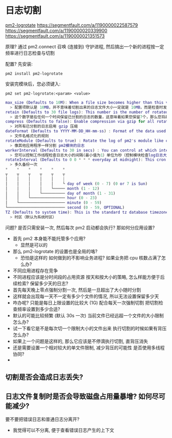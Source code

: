 # 日志切割
[pm2-logrotate](https://github.com/keymetrics/pm2-logrotate)
https://segmentfault.com/a/1190000022587579
https://segmentfault.com/a/1190000020339900
https://segmentfault.com/a/1190000021351573

原理?
通过 pm2.connect 召唤 (连接到) 守护进程, 然后搞出一个新的进程按一定频率进行日志检查与切割

配置?
先安装:
```shell
pm2 install pm2-logrotate
```
安装完模块后，您必须键入: 
```shell
pm2 set pm2-logrotate:<param> <value>
```
```m
max_size (Defaults to 10M): When a file size becomes higher than this value it will rotate it (its possible that the worker check the file after it actually pass the limit) . You can specify the unit at then end: 10G, 10M, 10K
  > 配置项默认是 10MB，并不意味着切割出来的日志文件大小一定就是 10MB，而是检查时发现日志文件大小达到 max_size，则触发日志切割。
retain (Defaults to 30 file logs): This number is the number of rotated logs that are keep at any one time, it means that if you have retain = 7 you will have at most 7 rotated logs and your current one.
  > 这个数字是在任何一个时间保留已分割的日志的数量，这意味着如果您保留7个，那么您将最多有7个已分割日志和您当前的一个
compress (Defaults to false): Enable compression via gzip for all rotated logs
  > 对所有已分割的日志启用 gzip 压缩
dateFormat (Defaults to YYYY-MM-DD_HH-mm-ss) : Format of the data used the name the file of log
  > 文件名格式化的规则
rotateModule (Defaults to true) : Rotate the log of pm2's module like other apps
  > 像其他应用程序一样分割 pm2模块的日志
workerInterval (Defaults to 30 in secs) : You can control at which interval the worker is checking the log's size (minimum is 1)
  > 您可以控制工作线程检查日志大小的间隔(最小值为1）单位为秒（控制模块检查log日志大小的循环时间，默认30s检查一次）
rotateInterval (Defaults to 0 0 * * * everyday at midnight): This cron is used to a force rotate when executed. We are using node-schedule to schedule cron, so all valid cron for node-schedule is valid cron for this option. Cron style :
  > 多久备份一次
*    *    *    *    *    *
┬    ┬    ┬    ┬    ┬    ┬
│    │    │    │    │    |
│    │    │    │    │    └ day of week (0 - 7) (0 or 7 is Sun)
│    │    │    │    └───── month (1 - 12)
│    │    │    └────────── day of month (1 - 31)
│    │    └─────────────── hour (0 - 23)
│    └──────────────────── minute (0 - 59)
└───────────────────────── second (0 - 59, OPTIONAL)
TZ (Defaults to system time): This is the standard tz database timezone used to offset the log file saved. For instance, a value of Etc/GMT+1, with an hourly log, will save a file at hour 14 GMT with hour 13(GMT+1) in the log name.
  > 时区（默认为系统时区）
```

问题?
是否只需安装一次, 然后每次 pm2 启动都会执行? 那如何分应用设置?
  - 首先 pm2 本身能不能托管多个应用?
    - 显然是可以的
  - 那么 pm2-logrotate 的设置也是全局的咯?
    - 恐怕是这样的
如何做到的不影响业务进程? 如果业务把 cpu 核数占满了怎么办?
  - 不同应用进程存在竞争
  - 不同进程应该是分时间段的占用资源
按天和按大小的策略, 怎么样能方便于后续检索? 保留多少天的日志?
  - 首先每天晚上零点强制分割一次, 然后是一旦超出了大小随时分割
  - 这样就会出现每一天不一定有多少个文件的情况, 所以无法设置保留多少天
  - 咋办呢? 只能是每日上限设置的比较大 (1G) 配合每天一次强制切割
把切割检查频率设置到多少合适?
  - 默认的可能比较频繁 (默认 30s 一次)
当前文件已经远超一个文件的大小限制怎么办?
  - 试一下看它是不是每次切一个限制大小的文件出来
执行切割的时候如果有背压怎么办?
  - 如果上一个问题是这样的, 那么它应该是不停滴执行切割, 直背压消失
  - 还是需要设置一个相对较大的单文件限制, 减少背压的可能性
是否使用多线程协同?
  - 
切割是否会造成日志丢失?
  - 
日志文件复制时是否会导致磁盘占用量暴增? 如何尽可能减少?
  - 
要不要把错误日志和普通日志分离开?
  - 我觉得可以不分离, 便于查看错误日志产生的上下文
